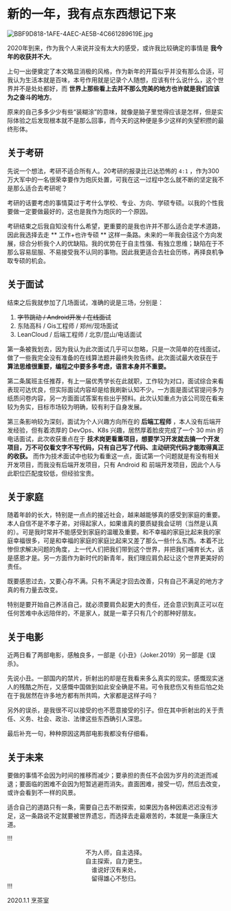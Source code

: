 # 新的一年，我有点东西想记下来

![BBF9D818-1AFE-4AEC-AE5B-4C661289619E.jpg](https://imagehost-cdn.frytea.com/images/2020/01/02/BBF9D818-1AFE-4AEC-AE5B-4C661289619E.jpg#shadow)

2020年到来，作为我个人来说并没有太大的感受，或许我比较确定的事情是 **我今年的收获并不大**。

上句一出便奠定了本文略显消极的风格，作为新年的开篇似乎并没有那么合适，可我认为生活本就是百味，本号作用就是记录个人随想，应该有什么说什么，这个世界并不是处处都好，而 **世界上那些看上去并不那么完美的地方也许就是我们应该为之奋斗的地方**。

原来的自己多多少少有些“装糊涂”的意味，就像是脑子里觉得应该是怎样，但是实际体验之后发现根本就不是那么回事，而今天的这种便是多少这样的失望积攒的最终形体。

## 关于考研

先说一个想法，考研不适合所有人。20考研的报录比已达恐怖的 `4:1` ，作为300万大军中的一名很荣幸要作为炮灰处置，可我在这一过程中怎么就不断的坚定我不是那么适合去考研呢？

考研的话要考虑的事情莫过于考什么学校、专业、方向、学硕专硕。以我的个性我要做一定要做最好的，这也是我作为炮灰的一个原因。

考研结束之后我自知没有什么希望，更重要的是我也许并不那么适合走学术道路，因此我选择去走 ** 工作+也许专硕 ** 这样一条路。未来的一年我会往这个方向发展，综合分析我个人的优缺陷。我的优势在于自主性强、有独立思维；缺陷在于不那么容易屈服、不易接受我不认同的事物。因此我更适合去社会历练，再择良机争取专硕的机会。

## 关于面试

结束之后我就参加了几场面试，准确的说是三场，分别是：

1. ~~字节跳动 / Android开发 / 在线面试~~
2. 东陆高科 / Gis工程师 / 郑州/现场面试
3. LeanCloud / 后端工程师 / 北京/昆山/电话面试

第一条被我划去，因为我认为此次面试几乎可以忽略，只是一次简单的在线面试，做了一些我完全没有准备的在线算法题并最终失败告终。此次面试最大收获在于 **算法思维很重要，编程之中要多多考虑，语言本身并不重要。**

第二条属班主任推荐，有上一届优秀学长在此就职，工作较为对口，面试综合来看表现可达优良，但实际面试内容却是给我刷新认知不少。一方面是面试官提问多为纸质问卷内容，另一方面面试答案有些出乎预料。此次认知重点为该公司现在看来较为务实，目标市场较为明确，较有利于自身发展。

第三条影响较为深刻，面试为个人兴趣方向所在的 **后端工程师** ，本人没有后端开发经验，但有着浓厚的 DevOps、K8s 兴趣，居然厚着脸皮完成了一个 30 min 的电话面试，此次收获重点在于 **技术岗更看重项目，想要学习开发就去搞一个开发项目，万不可仅看文字不写代码，只有自己写了代码、主动研究代码才能取得真正的收获。** 而作为技术面试中也较为看重这一点，面试第一个问题就是有没有相关开发项目，而我没有后端开发项目，只有 Android 和 前端开发项目，因此个人与此职位匹配度较低，但经验宝贵。

## 关于家庭

随着年龄的长大，特别是一点点的接近社会，越来越能够真的感受到家庭的重要。本人自信不是不孝子弟，对得起家人，如果谁真的要质疑我会证明（当然是认真的）。可是我时常并不能感受到家庭的温暖及重要。和不幸福的家庭比起来我的家庭幸福很多，可是和幸福的家庭的家庭比起来又差了那么一些什么东西。本着不比惨但求解决问题的角度，上一代人们把我们带到这个世界，并把我们哺育长大，该是感恩才是。另一方面作为新时代的新青年，我们理应肩负起让这个世界更美好的责任。

既要感恩过去，又要心存不满。只有不满足才回去改善，只有自己不满足的地方才真的有力量去改变。

特别是要开始自己养活自己，就必须要肩负起更大的责任，还会意识到真正可以在任何苦难中永远陪伴的，不是家人，就是一辈子只有几个的那种好朋友。

## 关于电影

近两日看了两部电影，感触良多，一部是《小丑》（Joker.2019）另一部是《误杀》。

先说小丑。一部国内的禁片，折射出的却是在我看来多么真实的现实。感慨现实迷人的残酷之所在，又感慨中国做到如此安全确是不易。可令我悲伤又有些后怕之处在于我居然在许多地方都有所共鸣，大家都是这样子吗？

另外的误杀，是我很不可以接受的也不愿意接受的引子。但在其中折射出的关于责任、义务、社会、政治、法律这些东西确引人深思。

最后补充一句，种种原因这两部电影我都没有仔细看。

## 关于未来

要做的事情不会因为时间的推移而减少；要承担的责任不会因为岁月的流逝而减退；要面临的困难不会因为短暂逃避而消失。直面困难，接受一切，然后去改变，或许会看到不一样的风景。

适合自己的道路只有一条，需要自己去不断探索，如果因为各种因素迟迟没有涉足，这一条路说不定就要被世界遗忘，而选择去走最艰苦的，本就是一条康庄大道。

!!!
<center>不为人师，自主选择。</center>
<center>自主探索，自力更生。</center>
<center>谁说好汉有来处，</center>
<center>留得雄心不愁归。</center>
!!!

2020.1.1
烹茶室
